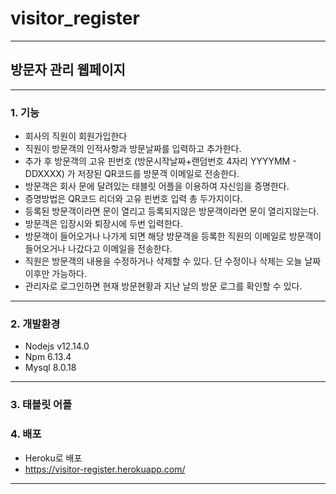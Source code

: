 # visitor_register
* * *
## 방문자 관리 웹페이지
* * *
### 1. 기능 
 + 회사의 직원이 회원가입한다
 + 직원이 방문객의 인적사항과 방문날짜를 입력하고 추가한다.
 + 추가 후 방문객의 고유 핀번호 (방문시작날짜+랜덤번호 4자리 YYYYMM - DDXXXX) 가 저장된 QR코드를 방문객 이메일로 전송한다.
 + 방문객은 회사 문에 달려있는 태블릿 어플을 이용하여 자신임을 증명한다.
 + 증명방법은 QR코드 리더와 고유 핀번호 입력 총 두가지이다.
 + 등록된 방문객이라면 문이 열리고 등록되지않은 방문객이라면 문이 열리지않는다.
 + 방문객은 입장시와 퇴장시에 두번 입력한다. 
 + 방문객이 들어오거나 나가게 되면 해당 방문객을 등록한 직원의 이메일로 방문객이 들어오거나 나갔다고 이메일을 전송한다.
 + 직원은 방문객의 내용을 수정하거나 삭제할 수 있다. 단 수정이나 삭제는 오늘 날짜 이후만 가능하다.
 + 관리자로 로그인하면 현재 방문현황과 지난 날의 방문 로그를 확인할 수 있다.
 * * *
### 2. 개발환경
 + Nodejs v12.14.0
 + Npm 6.13.4
 + Mysql 8.0.18 
* * *
### 3. 태블릿 어플
### 4. 배포
 + Heroku로 배포
 + <https://visitor-register.herokuapp.com/>
* * *